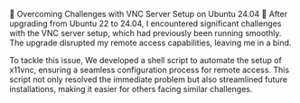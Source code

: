 🚀 Overcoming Challenges with VNC Server Setup on Ubuntu 24.04 🚀
After upgrading from Ubuntu 22 to 24.04, I encountered significant challenges with the VNC server setup, which had previously been running smoothly. The upgrade disrupted my remote access capabilities, leaving me in a bind.

To tackle this issue, We developed a shell script to automate the setup of x11vnc, ensuring a seamless configuration process for remote access. This script not only resolved the immediate problem but also streamlined future installations, making it easier for others facing similar challenges.

